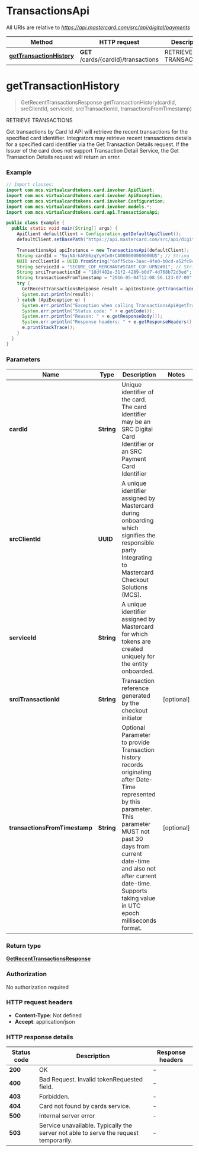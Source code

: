 # TransactionsApi

All URIs are relative to *https://api.mastercard.com/src/api/digital/payments*

| Method | HTTP request | Description |
|------------- | ------------- | -------------|
| [**getTransactionHistory**](TransactionsApi.md#getTransactionHistory) | **GET** /cards/{cardId}/transactions | RETRIEVE TRANSACTIONS |


<a id="getTransactionHistory"></a>
# **getTransactionHistory**
> GetRecentTransactionsResponse getTransactionHistory(cardId, srcClientId, serviceId, srciTransactionId, transactionsFromTimestamp)

RETRIEVE TRANSACTIONS

Get transactions by Card Id API will retrieve the recent transactions for the specified card identifier. Integrators may retrieve recent transactions details for a specified card identifier via the Get Transaction Details request. If the Issuer of the card does not support Transaction Detail Service, the Get Transaction Details request will return an error.

### Example
```java
// Import classes:
import com.mcs.virtualcardtokens.card.invoker.ApiClient;
import com.mcs.virtualcardtokens.card.invoker.ApiException;
import com.mcs.virtualcardtokens.card.invoker.Configuration;
import com.mcs.virtualcardtokens.card.invoker.models.*;
import com.mcs.virtualcardtokens.card.api.TransactionsApi;

public class Example {
  public static void main(String[] args) {
    ApiClient defaultClient = Configuration.getDefaultApiClient();
    defaultClient.setBasePath("https://api.mastercard.com/src/api/digital/payments");

    TransactionsApi apiInstance = new TransactionsApi(defaultClient);
    String cardId = "9ajNArkAR66zqYyHCn0rCA000000000000US"; // String | Unique identifier of the card. The card identifier may be an SRC Digital Card Identifier or an SRC Payment Card Identifier
    UUID srcClientId = UUID.fromString("6aff5cba-3aac-4fe0-b0cd-a52fc948d0c6"); // UUID | A unique identifier assigned by Mastercard during onboarding which signifies the responsible party Integrating to Mastercard Checkout Solutions (MCS).
    String serviceId = "SECURE_COF_MERCHANT#START_COF-UPN2#01"; // String | A unique identifier assigned by Mastercard for which tokens are created uniquely for the entity onboarded.
    String srciTransactionId = "18df482e-31f2-4289-b0d7-4d768b72d3ed"; // String | Transaction reference generated by the checkout initiator
    String transactionsFromTimestamp = "2016-05-04T12:08:56.123-07:00"; // String | Optional Parameter to provide Transaction history records originating after Date-Time represented by this parameter. This parameter MUST not past 30 days from current date-time and also not after current date-time. Supports taking value in UTC epoch milliseconds format.
    try {
      GetRecentTransactionsResponse result = apiInstance.getTransactionHistory(cardId, srcClientId, serviceId, srciTransactionId, transactionsFromTimestamp);
      System.out.println(result);
    } catch (ApiException e) {
      System.err.println("Exception when calling TransactionsApi#getTransactionHistory");
      System.err.println("Status code: " + e.getCode());
      System.err.println("Reason: " + e.getResponseBody());
      System.err.println("Response headers: " + e.getResponseHeaders());
      e.printStackTrace();
    }
  }
}
```

### Parameters

| Name | Type | Description  | Notes |
|------------- | ------------- | ------------- | -------------|
| **cardId** | **String**| Unique identifier of the card. The card identifier may be an SRC Digital Card Identifier or an SRC Payment Card Identifier | |
| **srcClientId** | **UUID**| A unique identifier assigned by Mastercard during onboarding which signifies the responsible party Integrating to Mastercard Checkout Solutions (MCS). | |
| **serviceId** | **String**| A unique identifier assigned by Mastercard for which tokens are created uniquely for the entity onboarded. | |
| **srciTransactionId** | **String**| Transaction reference generated by the checkout initiator | [optional] |
| **transactionsFromTimestamp** | **String**| Optional Parameter to provide Transaction history records originating after Date-Time represented by this parameter. This parameter MUST not past 30 days from current date-time and also not after current date-time. Supports taking value in UTC epoch milliseconds format. | [optional] |

### Return type

[**GetRecentTransactionsResponse**](GetRecentTransactionsResponse.md)

### Authorization

No authorization required

### HTTP request headers

 - **Content-Type**: Not defined
 - **Accept**: application/json

### HTTP response details
| Status code | Description | Response headers |
|-------------|-------------|------------------|
| **200** | OK  |  -  |
| **400** | Bad Request. Invalid tokenRequested field.  |  -  |
| **403** | Forbidden.  |  -  |
| **404** | Card not found by cards service.  |  -  |
| **500** | Internal server error  |  -  |
| **503** | Service unavailable. Typically the server not able to serve the request temporarily.  |  -  |


